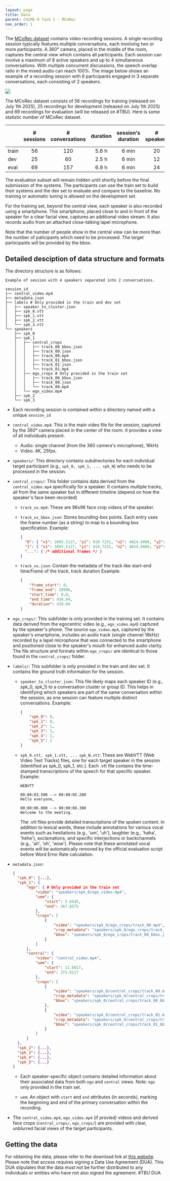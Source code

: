 ```yaml
---
layout: page
title: Data
parent: CHiME-9 Task 1 - MCoRec
nav_order: 1
---
```


The [MCoRec dataset](#) contains video recording sessions. A single recording session typically features multiple conversations, each involving two or more participants. A 360° camera, placed in the middle of the room, captures the central view which contains all participants. Each session can involve a maximum of 8 active speakers and up to 4 simultaneous conversations. With multiple concurrent discussions, the speech overlap ratio in the mixed audio can reach 100%. The image below shows an example of a recording session with 6 participants engaged in 3 separate conversations, each consisting of 2 speakers.

![](images/central_view.png)

The MCoRec dataset consists of 56 recordings for training (released on July 1th 2025), 25 recordings for development (released on July 1th 2025) and 69 recordings for evaluation (will be released on #TBU). Here is some statistic number of MCoRec dataset. 

|             | # sessions | # conversations | duration | session's duration | # speakers   | # speakers per conversation   | # conversations per session   |
| ----------- | :---------:| :-------------: | :------: | :----------------: | :----------: | :---------------------------: | :---------------------------: |
| train       | 56         |        120      |   5.6 h  |        6 min       |      20      |           2 - 4               |           1 - 4               |
| dev         | 25         |        60       |   2.5 h  |        6 min       |      12      |           2 - 4               |           1 - 4               |
| eval        | 69         |        157      |   6.9 h  |        6 min       |      24      |           2 - 4               |           1 - 4               |

The evaluation subset will remain hidden until shortly before the final submission of the systems. The participants can use the train set to build their systems and the dev set to evaluate and compare to the baseline. No training or automatic tuning is allowed on the development set.

For the training set, beyond the central view, each speaker is also recorded using a smartphone. This smartphone, placed close to and in front of the speaker for a clear facial view, captures an additional video stream. It also records audio from an attached close-talking lapel microphone.

Note that the number of people show in the central view can be more than the number of paticipants which need to be processed. The target participants will be provided by the bbox.

## Detailed desciption of data structure and formats

The directory structure is as follows:
```
Example of session with 4 speakers separated into 2 conversations.

session_id
├── central_video.mp4
├── metadata.json
├── labels # Only provided in the train and dev set
│   ├── speaker_to_cluster.json
│   ├── spk_0.vtt
│   ├── spk_1.vtt
│   ├── spk_2.vtt
│   └── spk_3.vtt
└── speakers
    ├── spk_0
    ├── spk_1
    │   ├── central_crops
    │   │   ├── track_00_bbox.json
    │   │   ├── track_00.json
    │   │   ├── track_00.mp4
    │   │   ├── track_01_bbox.json
    │   │   ├── track_01.json
    │   │   └── track_01.mp4
    │   ├── ego_crops # Only provided in the train set
    │   │   ├── track_00_bbox.json
    │   │   ├── track_00.json
    │   │   └── track_00.mp4
    │   └── ego_video.mp4
    ├── spk_2
    └── spk_3
```

- Each recording session is contained within a directory named with a unique `session_id`

- `central_video.mp4`: This is the main video file for the session, captured by the 360° camera placed in the center of the room. It provides a view of all individuals present.
  
  - Audio: single channel (from the 360 camera's microphone), 16kHz
  - Video: 4K, 25fps.

- `speakers/`: This directory contains subdirectories for each individual target participant (e.g., `spk_0, spk_1, ... spk_N`) who needs to be processed in the session.

- `central_crops/`: This folder contains data derived from the `central_video.mp4` specifically for a speaker. It contains multiple tracks, all from the same speaker but in different timeline (depend on how the speaker's face been recorded)
  - `track_xx.mp4`: These are 96x96 face crop videos of the speaker.
  - `track_xx_bbox.json`: Stores bounding-box points. Each entry uses the frame number (as a string) to map to a bounding box specification. Example:

    ```json
    { 
      "0": { "x1": 3893.5127, "y1": 910.7231, "x2": 4024.8086, "y2": 1088.9075},     
      "1": { "x1": 3893.5127, "y1": 910.7231, "x2": 4024.8086, "y2": 1088.9075},
      "...": { /* additional frames */ }
    }
    ```
  - `track_xx.json`: Contain the metadata of the track like start-end time/frame of the track, track duration Example:

    ```json
    {
        "frame_start": 0,
        "frame_end": 10996,
        "start_time": 0.0,
        "end_time": 439.84,
        "duration": 439.84
    }
    ```

- `ego_crops/`: This subfolder is only provided in the training set. It contains data derived from the egocentric video (e.g., `ego_video.mp4`) captured by the speaker's phone. The source `ego_video.mp4`, captured by the speaker's smartphone, includes an audio track (single channel 16kHz) recorded by a lapel microphone that was connected to the smartphone and positioned close to the speaker's mouth for enhanced audio clarity. The file structure and formats within `ego_crops/` are identical to those found in the `central_crops/` folder.

- `labels/`: This subfolder is only provided in the train and dev set. It contains the ground truth information for the session.
  - `speaker_to_cluster.json`: This file likely maps each speaker ID (e.g., spk_0, spk_1) to a conversation cluster or group ID. This helps in identifying which speakers are part of the same conversation within the session, as one session can feature multiple distinct conversations. Example:
    ```json
    {
        "spk_0": 0,
        "spk_1": 0,
        "spk_2": 1,
        "spk_3": 1,
        "spk_4": 2,
        "spk_5": 2
    }
    ```  

  - `spk_0.vtt, spk_1.vtt, ... spk_N.vtt`: These are WebVTT (Web Video Text Tracks) files, one for each target speaker in the session (identified as spk_0, spk_1, etc.). Each .vtt file contains the time-stamped transcriptions of the speech for that specific speaker. Example:
    ```webvtt
    WEBVTT

    00:00:03.500 --> 00:00:05.200
    Hello everyone,

    00:00:06.000 --> 00:00:08.300
    Welcome to the meeting.
    ```

    The .vtt files provide detailed transcriptions of the spoken content. In addition to lexical words, these include annotations for various vocal events such as hesitations (e.g., 'um', 'uh'), laughter (e.g., 'haha', 'hehe'), exclamations, and specific interjections or backchannels (e.g., 'ah', 'oh', 'wow'). Please note that these annotated vocal events will be automatically removed by the official evaluation script before Word Error Rate calculation.


- `metadata.json`: 

  ```json
  {
    "spk_0": {...},
    "spk_1": {
        "ego": { # Only provided in the train set
            "video": "speakers/spk_0/ego_video.mp4",
            "uem": {
                "start": 5.6545,
                "end": 367.8575
            },
            "crops": [
                {
                    "video": "speakers/spk_0/ego_crops/track_00.mp4",
                    "crop_metadata": "speakers/spk_0/ego_crops/track_00.json",
                    "bbox": "speakers/spk_0/ego_crops/track_00_bbox.json"
                }
            ]
        },
        "central": {
            "video": "central_video.mp4",
            "uem": {
                "start": 11.6017,
                "end": 373.8117
            },
            "crops": [
                {
                    "video": "speakers/spk_0/central_crops/track_00.mp4",
                    "crop_metadata": "speakers/spk_0/central_crops/track_00.json",
                    "bbox": "speakers/spk_0/central_crops/track_00_bbox.json"
                },
                {
                    "video": "speakers/spk_0/central_crops/track_01.mp4",
                    "crop_metadata": "speakers/spk_0/central_crops/track_01.json",
                    "bbox": "speakers/spk_0/central_crops/track_01_bbox.json"
                }
            ]
        }
    },
    "spk_2": {...},
    "spk_3": {...},
    "spk_4": {...},
    "spk_5": {...}
  }
  ```

  - Each speaker-specific object contains detailed information about their associated data from both `ego` and `central` views. Note: `ego` only provided in the train set.

  - `uem`: An object with `start` and `end` attributes (in seconds), marking the beginning and end of the primary conversation within the recording.

- The `central_video.mp4`, `ego_video.mp4` (if provied) videos and derived face crops (`central_crops/`, `ego_crops/`) are provided with clear, unblurred facial views of the target participants. 

## Getting the data

For obtaining the data, please refer to the download link at [this website](https://huggingface.co/datasets/nguyenvulebinh/mcorec). Please note that access requires signing a Data Use Agreement (DUA). This DUA stipulates that the data must not be further distributed to any individuals or entities who have not also signed the agreement. #TBU DUA 